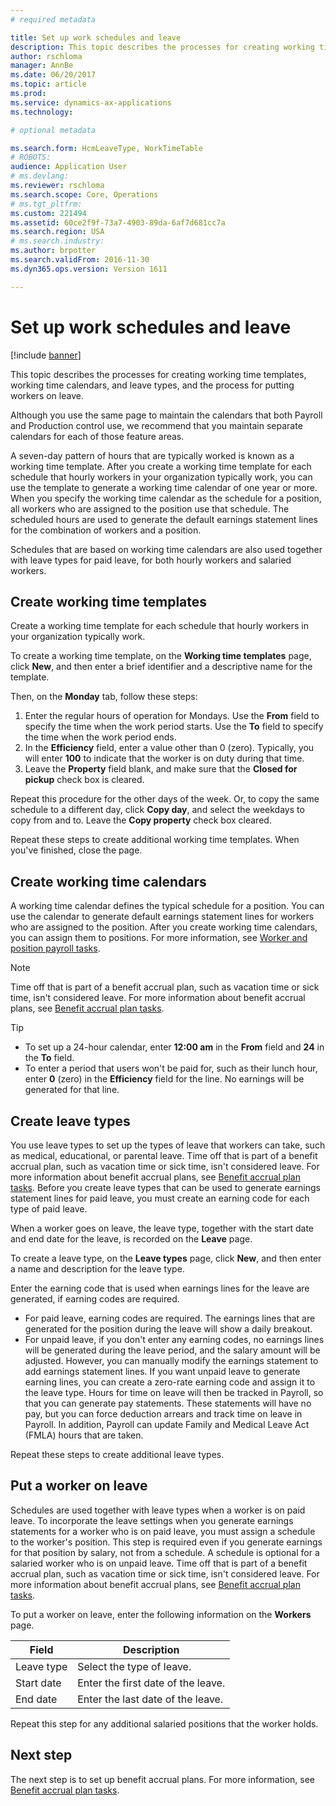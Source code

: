 ```yaml
---
# required metadata

title: Set up work schedules and leave
description: This topic describes the processes for creating working time templates, working time calendars, and leave types, and the process for putting workers on leave.
author: rschloma
manager: AnnBe
ms.date: 06/20/2017
ms.topic: article
ms.prod: 
ms.service: dynamics-ax-applications
ms.technology: 

# optional metadata

ms.search.form: HcmLeaveType, WorkTimeTable
# ROBOTS: 
audience: Application User
# ms.devlang: 
ms.reviewer: rschloma
ms.search.scope: Core, Operations
# ms.tgt_pltfrm: 
ms.custom: 221494
ms.assetid: 60ce2f9f-73a7-4903-89da-6af7d681cc7a
ms.search.region: USA
# ms.search.industry: 
ms.author: brpotter
ms.search.validFrom: 2016-11-30
ms.dyn365.ops.version: Version 1611

---
```


# Set up work schedules and leave

[!include [banner](../../includes/banner.md)]

This topic describes the processes for creating working time templates, working time calendars, and leave types, and the process for putting workers on leave.

Although you use the same page to maintain the calendars that both Payroll and Production control use, we recommend that you maintain separate calendars for each of those feature areas.

A seven-day pattern of hours that are typically worked is known as a working time template. After you create a working time template for each schedule that hourly workers in your organization typically work, you can use the template to generate a working time calendar of one year or more. When you specify the working time calendar as the schedule for a position, all workers who are assigned to the position use that schedule. The scheduled hours are used to generate the default earnings statement lines for the combination of workers and a position.

Schedules that are based on working time calendars are also used together with leave types for paid leave, for both hourly workers and salaried workers.

## Create working time templates

Create a working time template for each schedule that hourly workers in your organization typically work.

To create a working time template, on the **Working time templates** page, click **New**, and then enter a brief identifier and a descriptive name for the template.

Then, on the **Monday** tab, follow these steps:

1. Enter the regular hours of operation for Mondays. Use the **From** field to specify the time when the work period starts. Use the **To** field to specify the time when the work period ends.
2. In the **Efficiency** field, enter a value other than 0 (zero). Typically, you will enter **100** to indicate that the worker is on duty during that time.
3. Leave the **Property** field blank, and make sure that the **Closed for pickup** check box is cleared.

Repeat this procedure for the other days of the week. Or, to copy the same schedule to a different day, click **Copy day**, and select the weekdays to copy from and to. Leave the **Copy property** check box cleared.

Repeat these steps to create additional working time templates. When you've finished, close the page.

## Create working time calendars

A working time calendar defines the typical schedule for a position. You can use the calendar to generate default earnings statement lines for workers who are assigned to the position. After you create working time calendars, you can assign them to positions. For more information, see [Worker and position payroll tasks](noam-usa-worker-position-payroll-tasks.md).

> [!NOTE]
> Time off that is part of a benefit accrual plan, such as vacation time or sick time, isn't considered leave. For more information about benefit accrual plans, see [Benefit accrual plan tasks](noam-usa-benefit-accrual-plan-tasks.md).

> [!TIP]
> - To set up a 24-hour calendar, enter **12:00 am** in the **From** field and **24** in the **To** field.
> - To enter a period that users won't be paid for, such as their lunch hour, enter **0** (zero) in the **Efficiency** field for the line. No earnings will be generated for that line.

## Create leave types

You use leave types to set up the types of leave that workers can take, such as medical, educational, or parental leave. Time off that is part of a benefit accrual plan, such as vacation time or sick time, isn't considered leave. For more information about benefit accrual plans, see [Benefit accrual plan tasks](noam-usa-benefit-accrual-plan-tasks.md). Before you create leave types that can be used to generate earnings statement lines for paid leave, you must create an earning code for each type of paid leave.

When a worker goes on leave, the leave type, together with the start date and end date for the leave, is recorded on the **Leave** page.

To create a leave type, on the **Leave types** page, click **New**, and then enter a name and description for the leave type.

Enter the earning code that is used when earnings lines for the leave are generated, if earning codes are required.

- For paid leave, earning codes are required. The earnings lines that are generated for the position during the leave will show a daily breakout.
- For unpaid leave, if you don't enter any earning codes, no earnings lines will be generated during the leave period, and the salary amount will be adjusted. However, you can manually modify the earnings statement to add earnings statement lines. If you want unpaid leave to generate earning lines, you can create a zero-rate earning code and assign it to the leave type. Hours for time on leave will then be tracked in Payroll, so that you can generate pay statements. These statements will have no pay, but you can force deduction arrears and track time on leave in Payroll. In addition, Payroll can update Family and Medical Leave Act (FMLA) hours that are taken.

Repeat these steps to create additional leave types.

## Put a worker on leave

Schedules are used together with leave types when a worker is on paid leave. To incorporate the leave settings when you generate earnings statements for a worker who is on paid leave, you must assign a schedule to the worker's position. This step is required even if you generate earnings for that position by salary, not from a schedule. A schedule is optional for a salaried worker who is on unpaid leave. Time off that is part of a benefit accrual plan, such as vacation time or sick time, isn't considered leave. For more information about benefit accrual plans, see [Benefit accrual plan tasks](noam-usa-benefit-accrual-plan-tasks.md).

To put a worker on leave, enter the following information on the **Workers** page.

| Field      | Description                        |
|------------|------------------------------------|
| Leave type | Select the type of leave.          |
| Start date | Enter the first date of the leave. |
| End date   | Enter the last date of the leave.  |

Repeat this step for any additional salaried positions that the worker holds.

## Next step

The next step is to set up benefit accrual plans. For more information, see [Benefit accrual plan tasks](noam-usa-benefit-accrual-plan-tasks.md).
